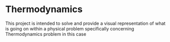 # Thermodynamics

This project is intended to solve and provide a visual representation of what is going on within a physical problem specifically concerning Thermodynamics problem in this case

